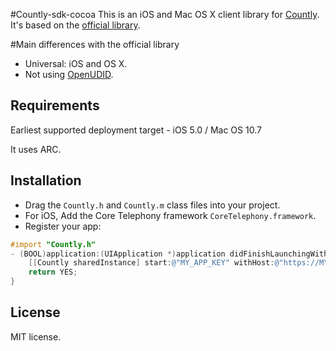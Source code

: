 #Countly-sdk-cocoa
This is an iOS and Mac OS X client library for [Countly](http://count.ly). It's based on the [official library](https://github.com/Countly/countly-sdk-ios).


#Main differences with the official library

- Universal: iOS and OS X.
- Not using [OpenUDID](https://github.com/ylechelle/OpenUDID).

## Requirements

Earliest supported deployment target - iOS 5.0 / Mac OS 10.7

It uses ARC.

## Installation

* Drag the `Countly.h` and `Countly.m` class files into your project. 
* For iOS, Add the Core Telephony framework `CoreTelephony.framework`.
* Register your app:

``` objective-c
#import "Countly.h"
- (BOOL)application:(UIApplication *)application didFinishLaunchingWithOptions:(NSDictionary *)launchOptions {
    [[Countly sharedInstance] start:@"MY_APP_KEY" withHost:@"https://MY-SERVER.com"];
    return YES;
}
```

## License

MIT license.






